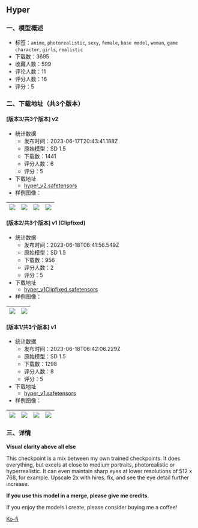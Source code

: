 ## Hyper
### 一、模型概述

- 标签：`anime`, `photorealistic`, `sexy`, `female`, `base model`, `woman`, `game character`, `girls`, `realistic`
- 下载数：3695
- 收藏人数：599
- 评论人数：11
- 评分人数：16
- 评分：5

### 二、下载地址（共3个版本）

#### [版本3/共3个版本] v2

- 统计数据
  - 发布时间：2023-06-17T20:43:41.188Z
  - 原始模型：SD 1.5
  - 下载数：1441
  - 评分人数：6
  - 评分：5
- 下载地址
  - [hyper_v2.safetensors](https://civitai.com/api/download/models/98193)
- 样例图像：

| <img src="https://image.civitai.com/xG1nkqKTMzGDvpLrqFT7WA/1f998a2e-2b7a-4977-996e-2142acfb7c63/width=450/1184648.jpeg" /> | <img src="https://image.civitai.com/xG1nkqKTMzGDvpLrqFT7WA/c074751b-d5cd-4ad1-a1be-8f4eab959000/width=450/1184662.jpeg" /> | <img src="https://image.civitai.com/xG1nkqKTMzGDvpLrqFT7WA/bb18256a-4845-4085-bc1a-5b263a6492a7/width=450/1184663.jpeg" /> | <img src="https://image.civitai.com/xG1nkqKTMzGDvpLrqFT7WA/eeb35d32-ea47-4e03-858d-a7a197c411fb/width=450/1184664.jpeg" /> |
| ---- | ---- | ---- | ---- |

#### [版本2/共3个版本] v1 (Clipfixed)

- 统计数据
  - 发布时间：2023-06-18T06:41:56.549Z
  - 原始模型：SD 1.5
  - 下载数：956
  - 评分人数：2
  - 评分：5
- 下载地址
  - [hyper_v1Clipfixed.safetensors](https://civitai.com/api/download/models/70309)
- 样例图像：

| <img src="https://image.civitai.com/xG1nkqKTMzGDvpLrqFT7WA/690fc5b8-f684-436a-94ca-e615b62e005f/width=450/785302.jpeg" /> | <img src="https://image.civitai.com/xG1nkqKTMzGDvpLrqFT7WA/bdbb6539-846e-4edd-847f-262c99cd9bd9/width=450/785303.jpeg" /> |
| ---- | ---- |

#### [版本1/共3个版本] v1

- 统计数据
  - 发布时间：2023-06-18T06:42:06.229Z
  - 原始模型：SD 1.5
  - 下载数：1298
  - 评分人数：8
  - 评分：5
- 下载地址
  - [hyper_v1.safetensors](https://civitai.com/api/download/models/38439)
- 样例图像：

| <img src="https://image.civitai.com/xG1nkqKTMzGDvpLrqFT7WA/853f4abe-a140-444b-310f-1fc5bfc7c300/width=450/426772.jpeg" /> | <img src="https://image.civitai.com/xG1nkqKTMzGDvpLrqFT7WA/fc839985-7bac-419c-ff4a-1348f34da100/width=450/426729.jpeg" /> | <img src="https://image.civitai.com/xG1nkqKTMzGDvpLrqFT7WA/21d31ae4-11c7-459e-e5b2-3903bf868300/width=450/426741.jpeg" /> | <img src="https://image.civitai.com/xG1nkqKTMzGDvpLrqFT7WA/f5c83b2c-c149-4bd8-0710-7ac61c313300/width=450/426733.jpeg" /> |
| ---- | ---- | ---- | ---- |


### 三、详情
<p><strong>Visual clarity above all else</strong></p><p></p><p>This checkpoint is a mix between my own trained checkpoints. It does everything, but excels at close to medium portraits, photorealistic or hyperrealistic. It can even maintain sharp eyes at lower resolutions of 512 x 768, for example. Upscale 2x with hires. fix, and see the eye detail further increase.</p><p></p><p><strong>If you use this model in a merge, please give me credits.</strong></p><p></p><p></p><p>If you enjoy the models I create, please consider buying me a coffee!</p><p><a target="_blank" rel="ugc" href="https://ko-fi.com/reiver_">Ko-fi</a></p>